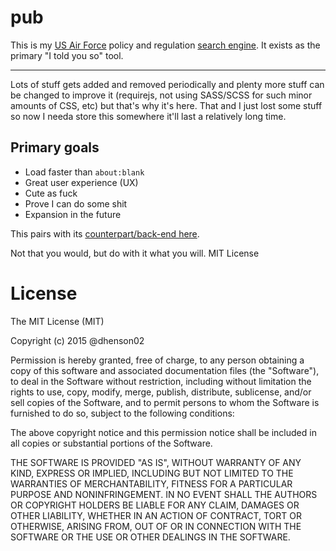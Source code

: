 # pub

This is my [US Air Force](http://www.e-publishing.af.mil/) policy and regulation [search engine](https://that.pub).  It exists as the primary "I told you so" tool.

----

Lots of stuff gets added and removed periodically and plenty more stuff can be changed to improve it (requirejs, not using SASS/SCSS for such minor amounts of CSS, etc) but that's why it's here.  That and I just lost some stuff so now I needa store this somewhere it'll last a relatively long time.

## Primary goals
- Load faster than `about:blank`
- Great user experience (UX)
- Cute as fuck
- Prove I can do some shit
- Expansion in the future

This pairs with its [counterpart/back-end here](https://github.com/thatpub/pubs).

Not that you would, but do with it what you will.  MIT License

# License

The MIT License (MIT)

Copyright (c) 2015 @dhenson02

Permission is hereby granted, free of charge, to any person obtaining a copy
of this software and associated documentation files (the "Software"), to deal
in the Software without restriction, including without limitation the rights
to use, copy, modify, merge, publish, distribute, sublicense, and/or sell
copies of the Software, and to permit persons to whom the Software is
furnished to do so, subject to the following conditions:

The above copyright notice and this permission notice shall be included in all
copies or substantial portions of the Software.

THE SOFTWARE IS PROVIDED "AS IS", WITHOUT WARRANTY OF ANY KIND, EXPRESS OR
IMPLIED, INCLUDING BUT NOT LIMITED TO THE WARRANTIES OF MERCHANTABILITY,
FITNESS FOR A PARTICULAR PURPOSE AND NONINFRINGEMENT. IN NO EVENT SHALL THE
AUTHORS OR COPYRIGHT HOLDERS BE LIABLE FOR ANY CLAIM, DAMAGES OR OTHER
LIABILITY, WHETHER IN AN ACTION OF CONTRACT, TORT OR OTHERWISE, ARISING FROM,
OUT OF OR IN CONNECTION WITH THE SOFTWARE OR THE USE OR OTHER DEALINGS IN THE
SOFTWARE.

